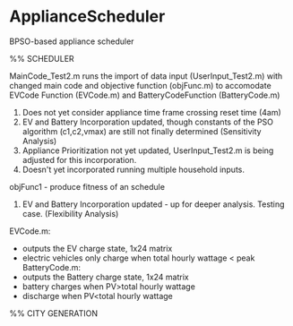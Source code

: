 # ApplianceScheduler
BPSO-based appliance scheduler

%% SCHEDULER

MainCode_Test2.m runs the import of data input (UserInput_Test2.m) with changed main code and objective function (objFunc.m) to accomodate EVCode Function (EVCode.m) and BatteryCodeFunction (BatteryCode.m)
1. Does not yet consider appliance time frame crossing reset time (4am)
2. EV and Battery Incorporation updated, though constants of the PSO algorithm (c1,c2,vmax) are still not finally determined (Sensitivity Analysis)
3. Appliance Prioritization not yet updated, UserInput_Test2.m is being adjusted for this incorporation. 
4. Doesn't yet incorporated running multiple household inputs. 

objFunc1 - produce fitness of an schedule
1. EV and Battery Incorporation updated - up for deeper analysis. Testing case. (Flexibility Analysis)

EVCode.m:
- outputs the EV charge state, 1x24 matrix
- electric vehicles only charge when total hourly wattage < peak
BatteryCode.m:
- outputs the Battery charge state, 1x24 matrix
- battery charges when PV>total hourly wattage
- discharge when PV<total hourly wattage 

%% CITY GENERATION
